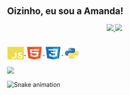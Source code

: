 ## Oizinho, eu sou a Amanda!

<div align="center">
  <a href="https://github.com/santtosamanda">
  <img height="180em" src="https://github-readme-stats.vercel.app/api?username=santtosamanda&show_icons=true&theme=dracula&include_all_commits=true&count_private=true"/>
  <img height="180em" src="https://github-readme-stats.vercel.app/api/top-langs/?username=santtosamanda&layout=compact&langs_count=7&theme=dracula"/>
</div>
  <br>
<div style="display: inline_block"><br>
  <img align="center" alt="Rafa-Js" height="30" width="40" src="https://raw.githubusercontent.com/devicons/devicon/master/icons/javascript/javascript-plain.svg">
  <img align="center" alt="Rafa-HTML" height="30" width="40" src="https://raw.githubusercontent.com/devicons/devicon/master/icons/html5/html5-original.svg">
  <img align="center" alt="Rafa-CSS" height="30" width="40" src="https://raw.githubusercontent.com/devicons/devicon/master/icons/css3/css3-original.svg">
  <img align="center" alt="Rafa-Python" height="30" width="40" src="https://raw.githubusercontent.com/devicons/devicon/master/icons/python/python-original.svg">
  <br>
  
</div>
  <br>
  <div> 
  <a href="https://www.instagram.com/mandybarbie666/" target="_blank"><img src="https://img.shields.io/badge/-Instagram-%23E4405F?style=for-the-badge&logo=instagram&logoColor=white" target="_blank"></a> <br>
 
  ![Snake animation](https://github.com/santtosamanda/santtosamanda/blob/output/github-contribution-grid-snake.svg)
 
</div>
